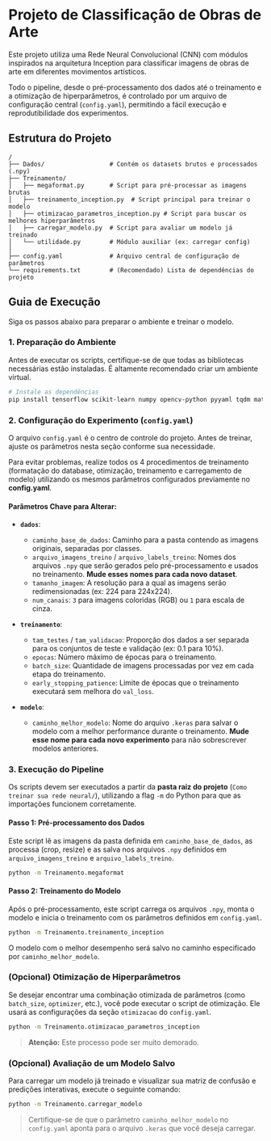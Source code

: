 # Projeto de Classificação de Obras de Arte

Este projeto utiliza uma Rede Neural Convolucional (CNN) com módulos inspirados na arquitetura Inception para classificar imagens de obras de arte em diferentes movimentos artísticos.

Todo o pipeline, desde o pré-processamento dos dados até o treinamento e a otimização de hiperparâmetros, é controlado por um arquivo de configuração central (`config.yaml`), permitindo a fácil execução e reprodutibilidade dos experimentos.

## Estrutura do Projeto

```
/
├── Dados/                  # Contém os datasets brutos e processados (.npy)
├── Treinamento/
│   ├── megaformat.py       # Script para pré-processar as imagens brutas
│   ├── treinamento_inception.py  # Script principal para treinar o modelo
│   ├── otimizacao_parametros_inception.py # Script para buscar os melhores hiperparâmetros
│   ├── carregar_modelo.py  # Script para avaliar um modelo já treinado
│   └── utilidade.py        # Módulo auxiliar (ex: carregar config)
│
├── config.yaml             # Arquivo central de configuração de parâmetros
└── requirements.txt        # (Recomendado) Lista de dependências do projeto
```

## Guia de Execução

Siga os passos abaixo para preparar o ambiente e treinar o modelo.

### 1. Preparação do Ambiente

Antes de executar os scripts, certifique-se de que todas as bibliotecas necessárias estão instaladas. É altamente recomendado criar um ambiente virtual.

```bash
# Instale as dependências
pip install tensorflow scikit-learn numpy opencv-python pyyaml tqdm matplotlib
```

### 2. Configuração do Experimento (`config.yaml`)

O arquivo `config.yaml` é o centro de controle do projeto. Antes de treinar, ajuste os parâmetros nesta seção conforme sua necessidade.

Para evitar problemas, realize todos os 4 procedimentos de treinamento (formatação do database, otimização, treinamento e carregamento de modelo) utilizando os mesmos parâmetros configurados previamente no **config.yaml**.

#### Parâmetros Chave para Alterar:

* **`dados`**:
    * `caminho_base_de_dados`: Caminho para a pasta contendo as imagens originais, separadas por classes.
    * `arquivo_imagens_treino` / `arquivo_labels_treino`: Nomes dos arquivos `.npy` que serão gerados pelo pré-processamento e usados no treinamento. **Mude esses nomes para cada novo dataset**.
    * `tamanho_imagem`: A resolução para a qual as imagens serão redimensionadas (ex: 224 para 224x224).
    * `num_canais`: `3` para imagens coloridas (RGB) ou `1` para escala de cinza.

* **`treinamento`**:
    * `tam_testes` / `tam_validacao`: Proporção dos dados a ser separada para os conjuntos de teste e validação (ex: 0.1 para 10%).
    * `epocas`: Número máximo de épocas para o treinamento.
    * `batch_size`: Quantidade de imagens processadas por vez em cada etapa do treinamento.
    * `early_stopping_patience`: Limite de épocas que o treinamento executará sem melhora do `val_loss`. 

* **`modelo`**:
    * `caminho_melhor_modelo`: Nome do arquivo `.keras` para salvar o modelo com a melhor performance durante o treinamento. **Mude esse nome para cada novo experimento** para não sobrescrever modelos anteriores.

### 3. Execução do Pipeline

Os scripts devem ser executados a partir da **pasta raiz do projeto** (`Como treinar sua rede neural/`), utilizando a flag `-m` do Python para que as importações funcionem corretamente.

#### Passo 1: Pré-processamento dos Dados

Este script lê as imagens da pasta definida em `caminho_base_de_dados`, as processa (crop, resize) e as salva nos arquivos `.npy` definidos em `arquivo_imagens_treino` e `arquivo_labels_treino`.

```bash
python -m Treinamento.megaformat
```

#### Passo 2: Treinamento do Modelo

Após o pré-processamento, este script carrega os arquivos `.npy`, monta o modelo e inicia o treinamento com os parâmetros definidos em `config.yaml`.

```bash
python -m Treinamento.treinamento_inception
```

O modelo com o melhor desempenho será salvo no caminho especificado por `caminho_melhor_modelo`.

### (Opcional) Otimização de Hiperparâmetros

Se desejar encontrar uma combinação otimizada de parâmetros (como `batch_size`, `optimizer`, etc.), você pode executar o script de otimização. Ele usará as configurações da seção `otimizacao` do `config.yaml`.

```bash
python -m Treinamento.otimizacao_parametros_inception
```
> **Atenção:** Este processo pode ser muito demorado.

### (Opcional) Avaliação de um Modelo Salvo

Para carregar um modelo já treinado e visualizar sua matriz de confusão e predições interativas, execute o seguinte comando:

```bash
python -m Treinamento.carregar_modelo
```
> Certifique-se de que o parâmetro `caminho_melhor_modelo` no `config.yaml` aponta para o arquivo `.keras` que você deseja carregar.